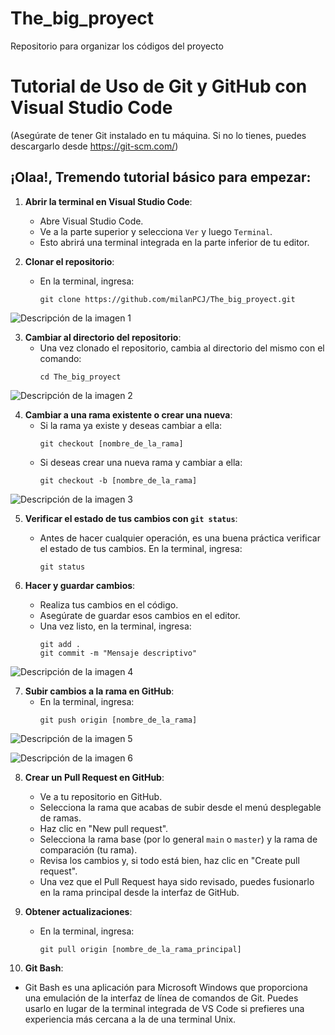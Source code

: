 # The_big_proyect
Repositorio para organizar los códigos del proyecto

# Tutorial de Uso de Git y GitHub con Visual Studio Code
(Asegúrate de tener Git instalado en tu máquina. Si no lo tienes, puedes descargarlo desde https://git-scm.com/)

## ¡Olaa!, Tremendo tutorial básico para empezar:

1. **Abrir la terminal en Visual Studio Code**: 
   - Abre Visual Studio Code.
   - Ve a la parte superior y selecciona `Ver` y luego `Terminal`.
   - Esto abrirá una terminal integrada en la parte inferior de tu editor.

2. **Clonar el repositorio**: 
   - En la terminal, ingresa:
     ```
     git clone https://github.com/milanPCJ/The_big_proyect.git
     ```
![Descripción de la imagen 1](https://drive.google.com/uc?export=view&id=1-dsHYenf3qD8Q2HGAAkBlyI2cZYGHjXJ)


3. **Cambiar al directorio del repositorio**:
   - Una vez clonado el repositorio, cambia al directorio del mismo con el comando:
     ```
     cd The_big_proyect
     ```
![Descripción de la imagen 2](https://drive.google.com/uc?export=view&id=1VkVtdKfCdpAKFgg0-oNV65hOlcUePs-g)


4. **Cambiar a una rama existente o crear una nueva**: 
   - Si la rama ya existe y deseas cambiar a ella:
     ```
     git checkout [nombre_de_la_rama]
     ```
   - Si deseas crear una nueva rama y cambiar a ella:
     ```
     git checkout -b [nombre_de_la_rama]
     ```

![Descripción de la imagen 3](https://drive.google.com/uc?export=view&id=1Fhs0WOZ-Yt3PJhRiah7_dYBzLbot9dDa)


5. **Verificar el estado de tus cambios con `git status`**: 
   - Antes de hacer cualquier operación, es una buena práctica verificar el estado de tus cambios. En la terminal, ingresa:
     ```
     git status
     ```

6. **Hacer y guardar cambios**: 
   - Realiza tus cambios en el código.
   - Asegúrate de guardar esos cambios en el editor.
   - Una vez listo, en la terminal, ingresa:
     ```
     git add .
     git commit -m "Mensaje descriptivo"
     ```
![Descripción de la imagen 4](https://drive.google.com/uc?export=view&id=1imTMfck6sb9Ox_K89Hf8a_pMfTD4o3lq)

7. **Subir cambios a la rama en GitHub**: 
   - En la terminal, ingresa:
     ```
     git push origin [nombre_de_la_rama]
     ```
![Descripción de la imagen 5](https://drive.google.com/uc?export=view&id=1T5k7XACxHmHoraFs1yVgthmx5ouXgTw_)


![Descripción de la imagen 6](https://drive.google.com/uc?export=view&id=1XBCEcIOTxDY0zse488XNgGoLHFBsY_-y)

8. **Crear un Pull Request en GitHub**: 
   - Ve a tu repositorio en GitHub.
   - Selecciona la rama que acabas de subir desde el menú desplegable de ramas.
   - Haz clic en "New pull request".
   - Selecciona la rama base (por lo general `main` o `master`) y la rama de comparación (tu rama).
   - Revisa los cambios y, si todo está bien, haz clic en "Create pull request".
   - Una vez que el Pull Request haya sido revisado, puedes fusionarlo en la rama principal desde la interfaz de GitHub.

9. **Obtener actualizaciones**: 
   - En la terminal, ingresa:
     ```
     git pull origin [nombre_de_la_rama_principal]
     ```

10. **Git Bash**: 
   - Git Bash es una aplicación para Microsoft Windows que proporciona una emulación de la interfaz de línea de comandos de Git. Puedes usarlo en lugar de la terminal integrada de VS Code si prefieres una experiencia más cercana a la de una terminal Unix.



